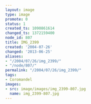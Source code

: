 ```yaml
---
layout: image
type: image
promote: 0
status: 1
created_ts: 1090861614
changed_ts: 1372159400
node_id: 807
title: IMG_2399
created: '2004-07-26'
changed: '2013-06-25'
aliases:
- "/2004/07/26/img_2399/"
- "/node/807/"
permalink: "/2004/07/26/img_2399/"
tags:
- Coromandel
images:
- src: image/images/img_2399-807.jpg
  name: img_2399-807.jpg
---
```


